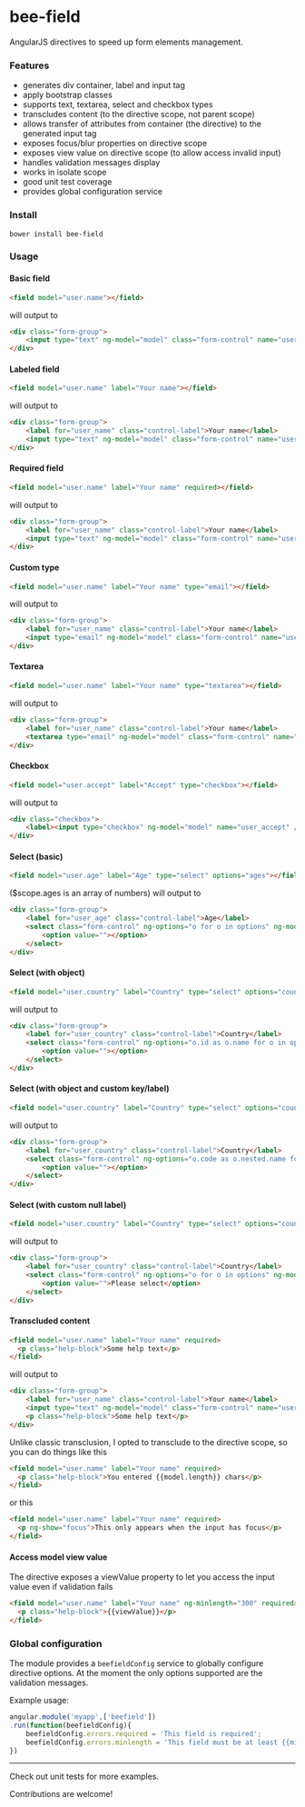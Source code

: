 # bee-field
AngularJS directives to speed up form elements management.

### Features
* generates div container, label and input tag
* apply bootstrap classes
* supports text, textarea, select and checkbox types
* transcludes content (to the directive scope, not parent scope)
* allows transfer of attributes from container (the <field></field> directive) to the generated input tag
* exposes focus/blur properties on directive scope
* exposes view value on directive scope (to allow access invalid input)
* handles validation messages display
* works in isolate scope
* good unit test coverage
* provides global configuration service

### Install

`bower install bee-field`

### Usage

#### Basic field
```html
<field model="user.name"></field>
```
will output to

```html
<div class="form-group">
    <input type="text" ng-model="model" class="form-control" name="user_name" />
</div>
```

#### Labeled field
```html
<field model="user.name" label="Your name"></field>
```
will output to

```html
<div class="form-group">
    <label for="user_name" class="control-label">Your name</label>
    <input type="text" ng-model="model" class="form-control" name="user_name" />
</div>
```

#### Required field
```html
<field model="user.name" label="Your name" required></field>
```
will output to

```html
<div class="form-group">
    <label for="user_name" class="control-label">Your name</label>
    <input type="text" ng-model="model" class="form-control" name="user_name" required />
</div>
```

#### Custom type
```html
<field model="user.name" label="Your name" type="email"></field>
```
will output to

```html
<div class="form-group">
    <label for="user_name" class="control-label">Your name</label>
    <input type="email" ng-model="model" class="form-control" name="user_name" required />
</div>
```

#### Textarea
```html
<field model="user.name" label="Your name" type="textarea"></field>
```
will output to

```html
<div class="form-group">
    <label for="user_name" class="control-label">Your name</label>
    <textarea type="email" ng-model="model" class="form-control" name="user_name"></textarea>
</div>
```

#### Checkbox
```html
<field model="user.accept" label="Accept" type="checkbox"></field>
```
will output to

```html
<div class="checkbox">
    <label><input type="checkbox" ng-model="model" name="user_accept" /> Accept</label>
</div>
```

#### Select (basic)
```html
<field model="user.age" label="Age" type="select" options="ages"></field>
```
($scope.ages is an array of numbers)
will output to

```html
<div class="form-group">
    <label for="user_age" class="control-label">Age</label>
    <select class="form-control" ng-options="o for o in options" ng-model="model">
        <option value=""></option>
    </select>
</div>
```

#### Select (with object)
```html
<field model="user.country" label="Country" type="select" options="countries" options-mode="object"></field>
```
will output to

```html
<div class="form-group">
    <label for="user_country" class="control-label">Country</label>
    <select class="form-control" ng-options="o.id as o.name for o in options" ng-model="model">
        <option value=""></option>
    </select>
</div>
```

#### Select (with object and custom key/label)
```html
<field model="user.country" label="Country" type="select" options="countries" options-mode="object" options-key="code" options-label="nested.name"></field>
```
will output to

```html
<div class="form-group">
    <label for="user_country" class="control-label">Country</label>
    <select class="form-control" ng-options="o.code as o.nested.name for o in options" ng-model="model">
        <option value=""></option>
    </select>
</div>
```

#### Select (with custom null label)
```html
<field model="user.country" label="Country" type="select" options="countries" options-null="Please select"></field>
```
will output to

```html
<div class="form-group">
    <label for="user_country" class="control-label">Country</label>
    <select class="form-control" ng-options="o for o in options" ng-model="model">
        <option value="">Please select</option>
    </select>
</div>
```

#### Transcluded content
```html
<field model="user.name" label="Your name" required>
  <p class="help-block">Some help text</p>
</field>
```
will output to

```html
<div class="form-group">
    <label for="user_name" class="control-label">Your name</label>
    <input type="text" ng-model="model" class="form-control" name="user_name" required />
    <p class="help-block">Some help text</p>
</div>
```

Unlike classic transclusion, I opted to transclude to the directive scope, so you can do things like this
```html
<field model="user.name" label="Your name" required>
  <p class="help-block">You entered {{model.length}} chars</p>
</field>
```
or this
```html
<field model="user.name" label="Your name" required>
  <p ng-show="focus">This only appears when the input has focus</p>
</field>
```

#### Access model view value
The directive exposes a viewValue property to let you access the input value even if validation fails
```html
<field model="user.name" label="Your name" ng-minlength="300" required>
  <p class="help-block">{{viewValue}}</p>
</field>
```

### Global configuration
The module provides a `beefieldConfig` service to globally configure directive options. At the moment the only options supported are the validation messages.

Example usage:
```javascript
angular.module('myapp',['beefield'])
.run(function(beefieldConfig){
    beefieldConfig.errors.required = 'This field is required';
    beefieldConfig.errors.minlength = 'This field must be at least {{minlength}} characters long';
})
```


---

Check out unit tests for more examples.

Contributions are welcome!
